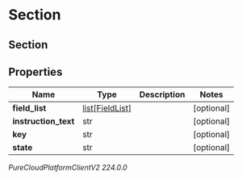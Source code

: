 # Section

## Section

## Properties

|Name | Type | Description | Notes|
|------------ | ------------- | ------------- | -------------|
| **field_list** | [list[FieldList]](FieldList) |  | [optional] |
| **instruction_text** | str |  | [optional] |
| **key** | str |  | [optional] |
| **state** | str |  | [optional] |



_PureCloudPlatformClientV2 224.0.0_

